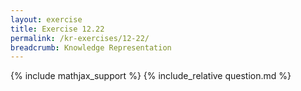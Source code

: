 ```yaml
---
layout: exercise
title: Exercise 12.22
permalink: /kr-exercises/12-22/
breadcrumb: Knowledge Representation
---
```


{% include mathjax_support %}
{% include_relative question.md %}
